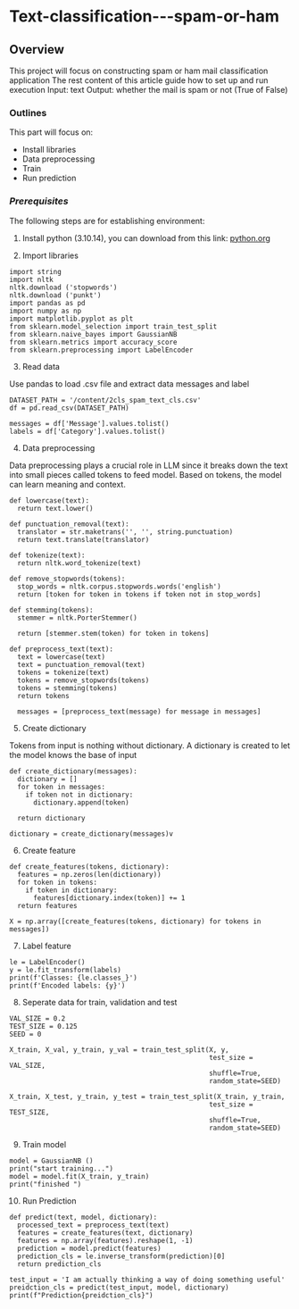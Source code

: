 # Text-classification---spam-or-ham
## **Overview**
This project will focus on constructing spam or ham mail classification application
The rest content of this article guide how to set up and run execution
Input: text
Output: whether the mail is spam or not (True of False)

### **Outlines**
This part will focus on:
* Install libraries
* Data preprocessing
* Train
* Run prediction

### *Prerequisites*
The following steps are for establishing environment:
1. Install python (3.10.14), you can download from this link:
[python.org](http://~https://www.python.org/downloads/)

2. Import libraries

```
import string
import nltk
nltk.download ('stopwords')
nltk.download ('punkt')
import pandas as pd
import numpy as np
import matplotlib.pyplot as plt
from sklearn.model_selection import train_test_split
from sklearn.naive_bayes import GaussianNB
from sklearn.metrics import accuracy_score
from sklearn.preprocessing import LabelEncoder
```

3. Read data

Use pandas to load .csv file and extract data messages and label
```
DATASET_PATH = '/content/2cls_spam_text_cls.csv'
df = pd.read_csv(DATASET_PATH)

messages = df['Message'].values.tolist()
labels = df['Category'].values.tolist()
```
4. Data preprocessing

Data preprocessing plays a crucial role in LLM since it breaks down the text into small pieces called tokens to feed model.
Based on tokens, the model can learn meaning and context.

```
def lowercase(text):
  return text.lower()

def punctuation_removal(text):
  translator = str.maketrans('', '', string.punctuation)
  return text.translate(translator)

def tokenize(text):
  return nltk.word_tokenize(text)

def remove_stopwords(tokens):
  stop_words = nltk.corpus.stopwords.words('english')
  return [token for token in tokens if token not in stop_words]

def stemming(tokens):
  stemmer = nltk.PorterStemmer()

  return [stemmer.stem(token) for token in tokens]

def preprocess_text(text):
  text = lowercase(text)
  text = punctuation_removal(text)
  tokens = tokenize(text)
  tokens = remove_stopwords(tokens)
  tokens = stemming(tokens)
  return tokens

  messages = [preprocess_text(message) for message in messages]
```

5. Create dictionary

Tokens from input is nothing without dictionary. A dictionary is created to let the model knows the base of input
```
def create_dictionary(messages):
  dictionary = []
  for token in messages:
    if token not in dictionary:
      dictionary.append(token)

  return dictionary

dictionary = create_dictionary(messages)v
```

6. Create feature

```
def create_features(tokens, dictionary):
  features = np.zeros(len(dictionary))
  for token in tokens:
    if token in dictionary:
      features[dictionary.index(token)] += 1
  return features

X = np.array([create_features(tokens, dictionary) for tokens in messages])
```

7. Label feature

```
le = LabelEncoder()
y = le.fit_transform(labels)
print(f'Classes: {le.classes_}')
print(f'Encoded labels: {y}')
```

8. Seperate data for train, validation and test

```
VAL_SIZE = 0.2
TEST_SIZE = 0.125
SEED = 0

X_train, X_val, y_train, y_val = train_test_split(X, y,
                                                  test_size = VAL_SIZE,
                                                  shuffle=True,
                                                  random_state=SEED)

X_train, X_test, y_train, y_test = train_test_split(X_train, y_train,
                                                  test_size = TEST_SIZE,
                                                  shuffle=True,
                                                  random_state=SEED)
```

9. Train model

```
model = GaussianNB ()
print("start training...")
model = model.fit(X_train, y_train)
print("finished ")
```

10. Run Prediction

```
def predict(text, model, dictionary):
  processed_text = preprocess_text(text)
  features = create_features(text, dictionary)
  features = np.array(features).reshape(1, -1)
  prediction = model.predict(features)
  prediction_cls = le.inverse_transform(prediction)[0]
  return prediction_cls

test_input = 'I am actually thinking a way of doing something useful'
preidction_cls = predict(test_input, model, dictionary)
print(f"Prediction{preidction_cls}")
```